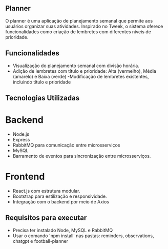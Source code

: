 ## Planner

O planner é uma aplicação de planejamento semanal que permite aos usuários organizar suas atividades. Inspirado no Tweek, o sistema oferece funcionalidades como criação de lembretes com diferentes níveis de prioridade.

## Funcionalidades

- Visualização do planejamento semanal com divisão horária.
- Adição de lembretes com título e prioridade: Alta (vermelho), Média (amarelo) e Baixa (verde)
-Modificação de lembretes existentes, incluindo título e prioridade

## Tecnologias Utilizadas

# Backend

- Node.js
- Express
- RabbitMQ para comunicação entre microsserviços
- MySQL
- Barramento de eventos para sincronização entre microsserviços.

# Frontend

- React.js com estrutura modular.
- Bootstrap para estilização e responsividade.
- Integração com o backend por meio de Axios
  

## Requisitos para executar

- Precisa ter instalado Node, MySQL e RabbitMQ
- Usar o comando 'npm install' nas pastas: reminders, observations, chatgpt e football-planner
